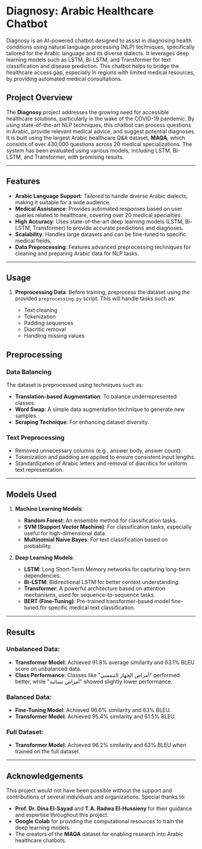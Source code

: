 # Diagnosy: Arabic Healthcare Chatbot

Diagnosy is an AI-powered chatbot designed to assist in diagnosing health conditions using natural language processing (NLP) techniques, specifically tailored for the Arabic language and its diverse dialects. It leverages deep learning models such as LSTM, Bi-LSTM, and Transformer for text classification and disease prediction. This chatbot helps to bridge the healthcare access gap, especially in regions with limited medical resources, by providing automated medical consultations.

## Project Overview

The **Diagnosy** project addresses the growing need for accessible healthcare solutions, particularly in the wake of the COVID-19 pandemic. By using state-of-the-art NLP techniques, this chatbot can process questions in Arabic, provide relevant medical advice, and suggest potential diagnoses. It is built using the largest Arabic healthcare Q&A dataset, **MAQA**, which consists of over 430,000 questions across 20 medical specializations. The system has been evaluated using various models, including LSTM, Bi-LSTM, and Transformer, with promising results.

---

## Features

- **Arabic Language Support**: Tailored to handle diverse Arabic dialects, making it suitable for a wide audience.
- **Medical Assistance**: Provides automated responses based on user queries related to healthcare, covering over 20 medical specialties.
- **High Accuracy**: Uses state-of-the-art deep learning models (LSTM, Bi-LSTM, Transformer) to provide accurate predictions and diagnoses.
- **Scalability**: Handles large datasets and can be fine-tuned to specific medical fields.
- **Data Preprocessing**: Features advanced preprocessing techniques for cleaning and preparing Arabic data for NLP tasks.

---

## Usage

1. **Preprocessing Data**: Before training, preprocess the dataset using the provided `preprocessing.py` script. This will handle tasks such as:

   - Text cleaning
   - Tokenization
   - Padding sequences
   - Diacritic removal
   - Handling missing values

## Preprocessing

### Data Balancing

The dataset is preprocessed using techniques such as:

- **Translation-based Augmentation**: To balance underrepresented classes.
- **Word Swap**: A simple data augmentation technique to generate new samples.
- **Scraping Technique**: For enhancing dataset diversity.

### Text Preprocessing

- Removed unnecessary columns (e.g., answer body, answer count).
- Tokenization and padding are applied to ensure consistent input lengths.
- Standardization of Arabic letters and removal of diacritics for uniform text representation.

---

## Models Used

1. **Machine Learning Models**:
   - **Random Forest**: An ensemble method for classification tasks.
   - **SVM (Support Vector Machine)**: For classification tasks, especially useful for high-dimensional data.
   - **Multinomial Naive Bayes**: For text classification based on probability.

2. **Deep Learning Models**:
   - **LSTM**: Long Short-Term Memory networks for capturing long-term dependencies.
   - **Bi-LSTM**: Bidirectional LSTM for better context understanding.
   - **Transformer**: A powerful architecture based on attention mechanisms, used for sequence-to-sequence tasks.
   - **BERT (Fine-Tuning)**: Pre-trained transformer-based model fine-tuned for specific medical text classification.

---

## Results

### Unbalanced Data:
- **Transformer Model**: Achieved 91.8% average similarity and 63.1% BLEU score on unbalanced data.
- **Class Performance**: Classes like "أمراض الجهاز التنفسي" performed better, while "أمراض نسائية" showed slightly lower performance.

### Balanced Data:
- **Fine-Tuning Model**: Achieved 96.6% similarity and 63% BLEU.
- **Transformer Model**: Achieved 95.4% similarity and 61.5% BLEU.

### Full Dataset:
- **Transformer Model**: Achieved 96.2% similarity and 63% BLEU when trained on the full dataset.

---

## Acknowledgements

This project would not have been possible without the support and contributions of several individuals and organizations. Special thanks to:

- **Prof. Dr. Dina El-Sayad** and **T.A. Radwa El-Hussieny** for their guidance and expertise throughout this project.
- **Google Colab** for providing the computational resources to train the deep learning models.
- The creators of the **MAQA** dataset for enabling research into Arabic healthcare chatbots.

